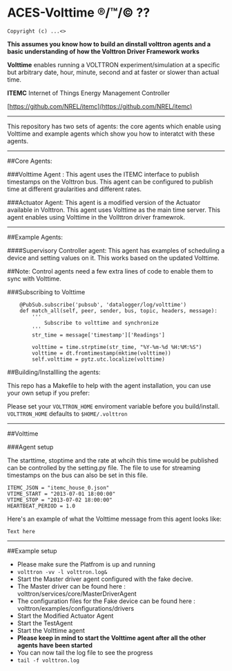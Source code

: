 ACES-Volttime ®/™/© ??
====


```
Copyright (c) ...<>
```


__This assumes you know how to build an dinstall volttron agents and a basic understanding of how the Volttron Driver Framework works__

**Volttime** enables running a VOLTTRON experiment/simulation at a specific but arbitrary date, hour, minute, second and at faster or slower than actual time. 


**ITEMC** Internet of Things Energy Management Controller

[https://github.com/NREL/itemc](https://github.com/NREL/itemc)


____________________________________________________________________
This repository has two sets of agents: 
the core agents which enable using Volttime and example agents which show you how to interatct with these agents. 
____________________________________________________________________


##Core Agents:

###Volttime Agent : 
This agent uses the ITEMC interface to publish timestamps on the  Volttron bus.
This agent can be configured to publish time at different graularities and different rates. 


###Actuator Agent: 
This agent is a modified version of the Actuator available in Volttron. This agent uses Volttime as the main time server. 
This agent enables using Volttime in the Vollttron driver framewrok. 
____________________________________________________________________

##Example Agents:


####Supervisory Controller agent: 
This agent has examples of scheduling a device and setting values on it. This works based on the updated Volttime. 


##Note:
Control agents need a few extra lines of code to enable them to sync with Volttime. 


###Subscribing to Volttime
```
    @PubSub.subscribe('pubsub', 'datalogger/log/volttime')
    def match_all(self, peer, sender, bus, topic, headers, message):
        '''
            Subscribe to volttime and synchronize
        '''
        str_time = message['timestamp']['Readings']

        volttime = time.strptime(str_time, "%Y-%m-%d %H:%M:%S")
        volttime = dt.fromtimestamp(mktime(volttime))
        self.volttime = pytz.utc.localize(volttime)

```
##Building/Installling the agents: 
 
This repo has a Makefile to help with the agent installation, you can use your own setup if you prefer: 

Please set your `VOLTTRON_HOME` enviroment variable before you build/install. 
`VOLTTRON_HOME` defaults to `$HOME/.volttron`

____________________________________________________________________

##Volttime 


###Agent setup

The starttime, stoptime and the rate at whcih this time would be published 
can be controlled by the setting.py file. The file to use for streaming timestamps on the bus can also be set in this file.

```
ITEMC_JSON = "itemc_house_0.json"
VTIME_START = "2013-07-01 18:00:00"
VTIME_STOP = "2013-07-02 18:00:00"
HEARTBEAT_PERIOD = 1.0
```
Here's an example of what the Volttime message from this agent looks like: 

```
Text here
```

____________________________________________________________________

##Example setup

* Please make sure the Platfrom is up and running
* `volttron -vv -l volttron.log&`
* Start the Master driver agent configured with the fake decive. 
* The Master driver can be found here : volttron/services/core/MasterDriverAgent
* The configuration files for the Fake device can be found here : volttron/examples/configurations/drivers
* Start the Modified Actuator Agent
* Start the TestAgent
* Start the Volttime agent
* **Please keep in mind to start the Volttime agent after all the other agents have been started**
* You can now tail the log file to see the progress
* `tail -f volttron.log`




 